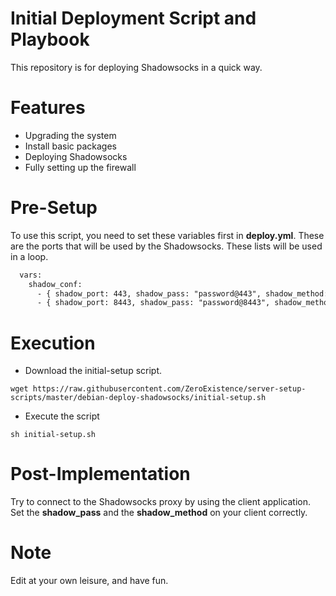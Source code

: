 # Initial Deployment Script and Playbook
This repository is for deploying Shadowsocks in a quick way.
# Features
- Upgrading the system
- Install basic packages
- Deploying Shadowsocks
- Fully setting up the firewall
# Pre-Setup
To use this script, you need to set these variables first in **deploy.yml**. These are the ports that will be used by the Shadowsocks. These lists will be used in a loop.
```html
  vars: 
    shadow_conf:
      - { shadow_port: 443, shadow_pass: "password@443", shadow_method: "aes-256-cfb" }
      - { shadow_port: 8443, shadow_pass: "password@8443", shadow_method: "chacha20-ietf-poly1305" }
```
# Execution
* Download the initial-setup script.
```
wget https://raw.githubusercontent.com/ZeroExistence/server-setup-scripts/master/debian-deploy-shadowsocks/initial-setup.sh
```
* Execute the script
```
sh initial-setup.sh
```
# Post-Implementation
Try to connect to the Shadowsocks proxy by using the client application. Set the **shadow_pass** and the **shadow_method** on your client correctly.
# Note
Edit at your own leisure, and have fun.